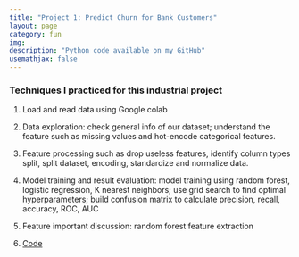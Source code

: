 ```yaml
---
title: "Project 1: Predict Churn for Bank Customers"
layout: page
category: fun
img:
description: "Python code available on my GitHub"
usemathjax: false
---
```


### Techniques I practiced for this industrial project
1. Load and read data using Google colab
2. Data exploration: check general info of our dataset; understand the feature such as missing values and hot-encode categorical features.
3. Feature processing such as drop useless features, identify column types split, split dataset, encoding, standardize and normalize data.
4. Model training and result evaluation: model training using random forest, logistic regression, K nearest neighbors; use grid search to find optimal hyperparameters; build confusion matrix to calculate precision, recall, accuracy, ROC, AUC
5. Feature important discussion: random forest feature extraction

6. <a href="https://github.com/IvyWang845/Project-Practice-1-Machine-Learning-Algorithms/blob/main/Predicting_Churn_for_Bank_Customers.ipynb">Code</a>
